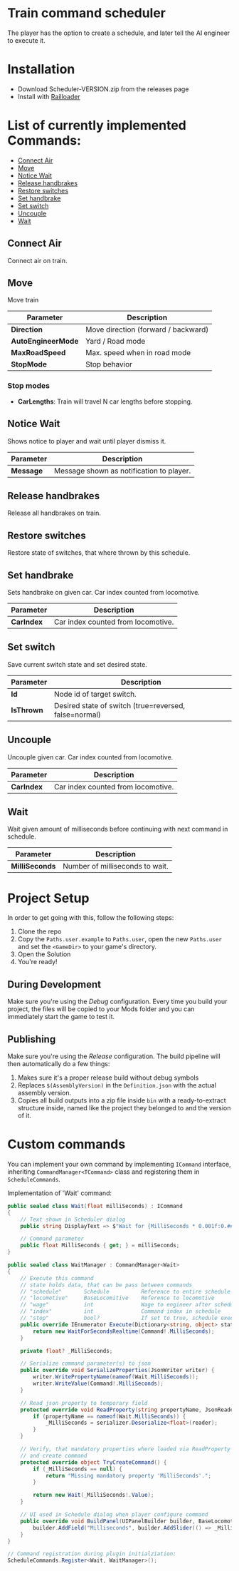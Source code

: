 # Train command scheduler

The player has the option to create a schedule, and later tell the AI engineer to execute it.

# Installation

-   Download Scheduler-VERSION.zip from the releases page
-   Install with [Railloader](<[https://www.nexusmods.com/site/mods/21](https://railroader.stelltis.ch/)>)

# List of currently implemented Commands:



-   [Connect Air](#user-content-connect-air)
-   [Move](#user-content-move)
-   [Notice Wait](#user-content-notice-wait)
-   [Release handbrakes](#user-content-release-handbrakes)
-   [Restore switches](#user-content-restore-switches)
-   [Set handbrake](#user-content-set-handbrake)
-   [Set switch](#user-content-set-switch)
-   [Uncouple](#user-content-uncouple)
-   [Wait](#user-content-wit)

## Connect Air

Connect air on train.

## Move

Move train

| Parameter            | Description                         |
| -------------------- | ----------------------------------- |
| **Direction**        | Move direction (forward / backward) |
| **AutoEngineerMode** | Yard / Road mode                    |
| **MaxRoadSpeed**     | Max. speed when in road mode        |
| **StopMode**         | Stop behavior                       |

### Stop modes

-   **CarLengths**: Train will travel N car lengths before stopping.

## Notice Wait

Shows notice to player and wait until player dismiss it.

| Parameter   | Description                              |
| ----------- | ---------------------------------------- |
| **Message** | Message shown as notification to player. |

## Release handbrakes

Release all handbrakes on train.

## Restore switches

Restore state of switches, that where thrown by this schedule.

## Set handbrake

Sets handbrake on given car. Car index counted from locomotive.

| Parameter    | Description                        |
| ------------ | ---------------------------------- |
| **CarIndex** | Car index counted from locomotive. |

## Set switch

Save current switch state and set desired state.

| Parameter    | Description                                           |
| ------------ | ----------------------------------------------------- |
| **Id**       | Node id of target switch.                             |
| **IsThrown** | Desired state of switch (true=reversed, false=normal) |

## Uncouple

Uncouple given car. Car index counted from locomotive.

| Parameter    | Description                        |
| ------------ | ---------------------------------- |
| **CarIndex** | Car index counted from locomotive. |

## Wait

Wait given amount of milliseconds before continuing with next command in schedule.

| Parameter        | Description                     |
| ---------------- | ------------------------------- |
| **MilliSeconds** | Number of milliseconds to wait. |

# Project Setup

In order to get going with this, follow the following steps:

1. Clone the repo
2. Copy the `Paths.user.example` to `Paths.user`, open the new `Paths.user` and set the `<GameDir>` to your game's directory.
3. Open the Solution
4. You're ready!

## During Development

Make sure you're using the _Debug_ configuration. Every time you build your project, the files will be copied to your Mods folder and you can immediately start the game to test it.

## Publishing

Make sure you're using the _Release_ configuration. The build pipeline will then automatically do a few things:

1. Makes sure it's a proper release build without debug symbols
1. Replaces `$(AssemblyVersion)` in the `Definition.json` with the actual assembly version.
1. Copies all build outputs into a zip file inside `bin` with a ready-to-extract structure inside, named like the project they belonged to and the version of it.

# Custom commands

You can implement your own command by implementing `ICommand` interface, inheriting `CommandManager<TCommand>` class and registering them in `ScheduleCommands`.

Implementation of 'Wait' command:

```cs
public sealed class Wait(float milliSeconds) : ICommand
{
    // Text shown in Scheduler dialog
    public string DisplayText => $"Wait for {MilliSeconds * 0.001f:0.###} seconds";

    // Command parameter
    public float MilliSeconds { get; } = milliSeconds;
}

public sealed class WaitManager : CommandManager<Wait>
{
    // Execute this command
    // state holds data, that can be pass between commands
    // "schedule"       Schedule          Reference to entire schedule
    // "locomotive"     BaseLocomitive    Reference to locomotive
    // "wage"           int               Wage to engineer after schedule complated:
    // "index"          int               Command index in schedule
    // "stop"           bool?             If set to true, schedule execution will be aborted
    public override IEnumerator Execute(Dictionary<string, object> state) {
        return new WaitForSecondsRealtime(Command!.MilliSeconds);
    }

    private float? _MilliSeconds;

    // Serialize command parameter(s) to json
    public override void SerializeProperties(JsonWriter writer) {
        writer.WritePropertyName(nameof(Wait.MilliSeconds));
        writer.WriteValue(Command!.MilliSeconds);
    }

    // Read json property to temporary field
    protected override void ReadProperty(string propertyName, JsonReader reader, JsonSerializer serializer) {
        if (propertyName == nameof(Wait.MilliSeconds)) {
            _MilliSeconds = serializer.Deserialize<float>(reader);
        }
    }

    // Verify, that mandatory properties where loaded via ReadProperty
    // and create command
    protected override object TryCreateCommand() {
        if (_MilliSeconds == null) {
            return "Missing mandatory property 'MilliSeconds'.";
        }

        return new Wait(_MilliSeconds!.Value);
    }

    // UI used in Schedule dialog when player configure command
    public override void BuildPanel(UIPanelBuilder builder, BaseLocomotive locomotive) {
        builder.AddField("Milliseconds", builder.AddSlider(() => _MilliSeconds ?? 0, () => (_MilliSeconds ?? 0).ToString("0"), o => _MilliSeconds = o, 0, 60 * 60 * 1000, true, o => _MilliSeconds = o)!);
    }
}

// Command registration during plugin initialziation:
ScheduleCommands.Register<Wait, WaitManager>();
```
